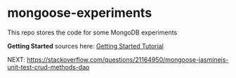 mongoose-experiments
====================

This repo stores the code for some MongoDB experiments 

**Getting Started** sources here: [Getting Started Tutorial][url-getting-started]

NEXT: https://stackoverflow.com/questions/21164950/mongoose-jasminejs-unit-test-crud-methods-dao

[url-getting-started]: http://mongoosejs.com/docs/index.html
